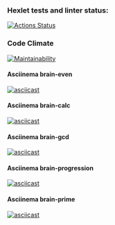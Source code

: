 ### Hexlet tests and linter status:
[![Actions Status](https://github.com/mnm-is-aleks/python-project-49/workflows/hexlet-check/badge.svg)](https://github.com/mnm-is-aleks/python-project-49/actions)
### Code Climate
[![Maintainability](https://api.codeclimate.com/v1/badges/a8b0ee034a52ab3eb453/maintainability)](https://codeclimate.com/github/mnm-is-aleks/python-project-49/maintainability)
#### Asciinema brain-even
[![asciicast](https://asciinema.org/a/67588H9DyfQhSmfxWmcwMyuWt.svg)](https://asciinema.org/a/67588H9DyfQhSmfxWmcwMyuWt)
#### Asciinema brain-calc
[![asciicast](https://asciinema.org/a/TtxdfPCZpdeuBwt0ZDrOEX0Bd.svg)](https://asciinema.org/a/TtxdfPCZpdeuBwt0ZDrOEX0Bd)
#### Asciinema brain-gcd
[![asciicast](https://asciinema.org/a/kQR6uujuC6mHgX8qyF1MllrVs.svg)](https://asciinema.org/a/kQR6uujuC6mHgX8qyF1MllrVs)
#### Asciinema brain-progression
[![asciicast](https://asciinema.org/a/s90Sgpw4hgzg1bZLs3yAnSSJY.svg)](https://asciinema.org/a/s90Sgpw4hgzg1bZLs3yAnSSJY)
#### Asciinema brain-prime
[![asciicast](https://asciinema.org/a/2tHg9L356CnxbaMpGhYIGzPCl.svg)](https://asciinema.org/a/2tHg9L356CnxbaMpGhYIGzPCl)

